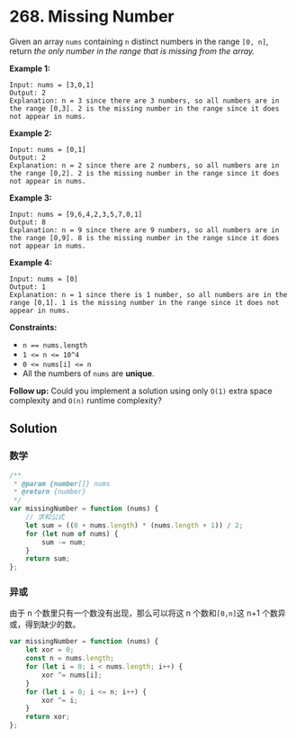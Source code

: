 # 268. Missing Number

Given an array `nums` containing `n` distinct numbers in the range `[0, n]`, return _the only number in the range that is missing from the array._

**Example 1:**

```
Input: nums = [3,0,1]
Output: 2
Explanation: n = 3 since there are 3 numbers, so all numbers are in the range [0,3]. 2 is the missing number in the range since it does not appear in nums.
```

**Example 2:**

```
Input: nums = [0,1]
Output: 2
Explanation: n = 2 since there are 2 numbers, so all numbers are in the range [0,2]. 2 is the missing number in the range since it does not appear in nums.
```

**Example 3:**

```
Input: nums = [9,6,4,2,3,5,7,0,1]
Output: 8
Explanation: n = 9 since there are 9 numbers, so all numbers are in the range [0,9]. 8 is the missing number in the range since it does not appear in nums.
```

**Example 4:**

```
Input: nums = [0]
Output: 1
Explanation: n = 1 since there is 1 number, so all numbers are in the range [0,1]. 1 is the missing number in the range since it does not appear in nums.
```

**Constraints:**

-   `n == nums.length`
-   `1 <= n <= 10^4`
-   `0 <= nums[i] <= n`
-   All the numbers of `nums` are **unique**.

**Follow up:** Could you implement a solution using only `O(1)` extra space complexity and `O(n)` runtime complexity?

## Solution

### 数学

```javascript
/**
 * @param {number[]} nums
 * @return {number}
 */
var missingNumber = function (nums) {
    // 求和公式
    let sum = ((0 + nums.length) * (nums.length + 1)) / 2;
    for (let num of nums) {
        sum -= num;
    }
    return sum;
};
```

### 异或

由于 n 个数里只有一个数没有出现，那么可以将这 n 个数和`[0,n]`这 n+1 个数异或，得到缺少的数。

```javascript
var missingNumber = function (nums) {
    let xor = 0;
    const n = nums.length;
    for (let i = 0; i < nums.length; i++) {
        xor ^= nums[i];
    }
    for (let i = 0; i <= n; i++) {
        xor ^= i;
    }
    return xor;
};
```
